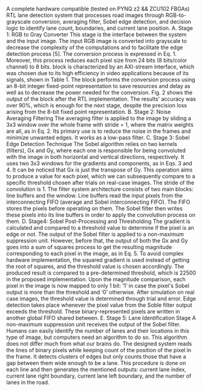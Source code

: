A complete hardware compatible (tested on PYNQ z2 && ZCU102 FBGAs) RTL lane detection system that processes road images through RGB-to-grayscale conversion, averaging filter, Sobel edge detection,
and decision logic to identify lane count, boundaries, and current lane position.
A. Stage 1: RGB to Gray Converter 
This stage is the interface between the system and the input 
image. The input RGB image is converted into grayscale to 
decrease the complexity of the computations and to facilitate 
the edge detection process [5]. The conversion process is 
expressed in Eq. 1. Moreover, this process reduces each pixel 
size from 24 bits (8 bits/color channel) to 8 bits. 
block is characterized by an AXI-stream interface, 
which was chosen due to its high efficiency in video 
applications because of its signals, shown in Table 1. The 
block performs the conversion process using an 8-bit integer 
fixed-point representation to save resources and delay as well 
as to decrease the power needed for the conversion. Fig. 2 
shows the output of the block after the RTL implementation. 
The results' accuracy was over 90%, which is enough for the 
next stage, despite the precision loss arising from the 8-bit 
fixed point representation. 
B. Stage 2: Noise Averaging Filtering 
The averaging filter is applied to the image by sliding a 3x3 
window over the whole frame with stride = 1, where the 
matrix weights are all, as in Eq. 2. Its primary use is to reduce 
the noise in the frames and minimize unwanted edges. It works 
as a low-pass filter.
C. Stage 3: Sobel Edge Detection Technique 
The Sobel algorithm relies on two kernels (filters), Gx and 
Gy, where each one is responsible for being convoluted with 
the image in both horizontal and vertical directions, 
respectively. It uses two 3x3 windows for the gradients and 
components, as in Eqs. 3 and 4. It can be noticed that Gx is 
just the transpose of Gy. This operation aims to produce a 
value for each pixel, which we can subsequently compare to a 
specific threshold chosen after trials on real-case images. The 
stride of the convolution is 1. The filter system architecture 
consists of two main blocks: line buffers and the window. Line 
buffers read the input pixels from the interconnecting FIFO 
(average and Sobel interconnecting FIFO). The FIFO stores 
the pixels before operating on them. The Sobel filter then 
writes these pixels into its line buffers in order to apply the 
convolution process on them.
D. Stage4: Sobel Post-Processing and Thresholding 
The gradient is calculated and compared to a threshold 
value to determine if the pixel is an edge or not. The output of 
the Sobel filter is applied to a non-maximum suppression unit. 
However, before that, the output of both the Gx and Gy goes 
into a sum of squares process to get the resulting magnitude 
corresponding to each pixel in the image, as in Eq. 5. To avoid 
complex hardware implementation, the squared gradient is 
used instead of getting the root of squares, and the threshold 
value is chosen accordingly. The produced result is compared 
to a pre-determined threshold, which is 22500 in the proposed 
implementation. Upon the magnitude comparison, each pixel 
in the image is now mapped to only 1 bit: ‘1’ in case the pixel's 
Sobel output is more than the threshold and ‘0’ otherwise. 
After simulation on real case images, the threshold value is 
determined through trial and error. Edge detection takes place 
whenever the pixel value from the Soble filter output exceeds 
the threshold. These binary-represented pixels are written in 
another global FIFO shared between.
E. Stage 5: Lane Identification Stage 
A non-maximum suppression unit receives the output of 
the Sobel filter. Humans can easily identify the number of 
lanes and their locations in this type of image, but computers 
need an algorithm to do so. This algorithm does not differ 
much from what our brains do. The designed system reads the 
lines of binary pixels while keeping count of the position of 
the pixel in the frame. It detects clusters of edges but only 
counts those that have a gap between them wide enough to be 
a lane. This procedure is done on each line and then generates 
the mentioned outputs: current lane index, current lane right 
boundary, current lane left boundary, and the number of lanes 
in the road. 


